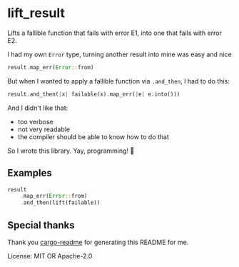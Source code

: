 # lift_result

Lifts a fallible function that fails with error E1, into one that fails with error E2.

I had my own `Error` type, turning another result into mine was easy and nice

```rust
result.map_err(Error::from)
```

But when I wanted to apply a fallible function via `.and_then`, I had to do this:

```rust
result.and_then(|x| failable(x).map_err(|e| e.into()))
```

And I didn't like that:
* too verbose
* not very readable
* the compiler should be able to know how to do that

So I wrote this library.
Yay, programming! 🎉

## Examples

```rust
result
    .map_err(Error::from)
    .and_then(lift(failable))
```

## Special thanks
Thank you [cargo-readme](https://github.com/livioribeiro/cargo-readme) for generating this README for me.


License: MIT OR Apache-2.0
